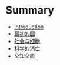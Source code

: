 # Summary

* [Introduction](README.md)
* [最初的圆](zui_chu_de_yuan.md)
* [社会与细胞](she_hui_yu_xi_bao.md)
* [科学的消亡](ke_xue_de_xiao_wang.md)
* 全知全能

